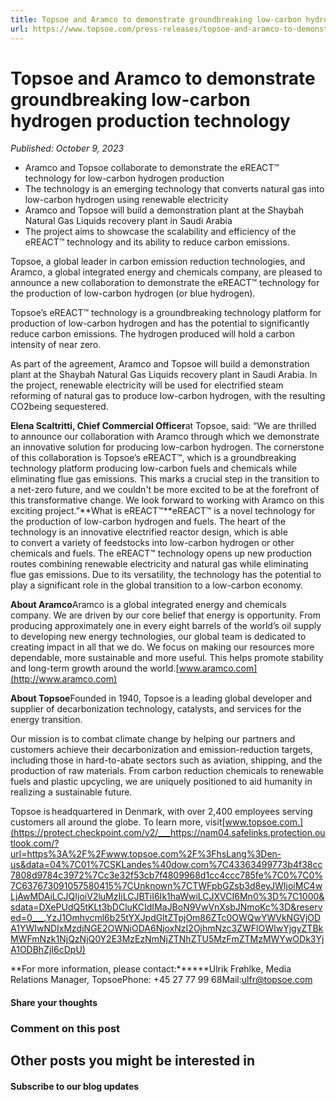 ```yaml
---
title: Topsoe and Aramco to demonstrate groundbreaking low-carbon hydrogen production technology
url: https://www.topsoe.com/press-releases/topsoe-and-aramco-to-demonstrate-groundbreaking-low-carbon-hydrogen-production-technology#main-content
---
```


# Topsoe and Aramco to demonstrate groundbreaking low-carbon hydrogen production technology

*Published: October 9, 2023*

- Aramco and Topsoe collaborate to demonstrate the eREACT™ technology for low-carbon hydrogen production
- The technology is an emerging technology that converts natural gas into low-carbon hydrogen using renewable electricity
- Aramco and Topsoe will build a demonstration plant at the Shaybah Natural Gas Liquids recovery plant in Saudi Arabia
- The project aims to showcase the scalability and efficiency of the eREACT™ technology and its ability to reduce carbon emissions.

Topsoe, a global leader in carbon emission reduction technologies, and Aramco, a global integrated energy and chemicals company, are pleased to announce a new collaboration to demonstrate the eREACT™ technology for the production of low-carbon hydrogen (or blue hydrogen).

Topsoe’s eREACT™ technology is a groundbreaking technology platform for production of low-carbon hydrogen and has the potential to significantly reduce carbon emissions. The hydrogen produced will hold a carbon intensity of near zero.

As part of the agreement, Aramco and Topsoe will build a demonstration plant at the Shaybah Natural Gas Liquids recovery plant in Saudi Arabia. In the project, renewable electricity will be used for electrified steam reforming of natural gas to produce low-carbon hydrogen, with the resulting CO2being sequestered.

**Elena Scaltritti, Chief Commercial Officer**at Topsoe, said: “We are thrilled to announce our collaboration with Aramco through which we demonstrate an innovative solution for producing low-carbon hydrogen. The cornerstone of this collaboration is Topsoe’s eREACT™, which is a groundbreaking technology platform producing low-carbon fuels and chemicals while eliminating flue gas emissions. This marks a crucial step in the transition to a net-zero future, and we couldn't be more excited to be at the forefront of this transformative change. We look forward to working with Aramco on this exciting project.”**What is eREACT™**eREACT™ is a novel technology for the production of low-carbon hydrogen and fuels. The heart of the technology is an innovative electrified reactor design, which is able to convert a variety of feedstocks into low-carbon hydrogen or other chemicals and fuels. The eREACT™ technology opens up new production routes combining renewable electricity and natural gas while eliminating flue gas emissions. Due to its versatility, the technology has the potential to play a significant role in the global transition to a low-carbon economy.

**About Aramco**Aramco is a global integrated energy and chemicals company. We are driven by our core belief that energy is opportunity. From producing approximately one in every eight barrels of the world’s oil supply to developing new energy technologies, our global team is dedicated to creating impact in all that we do. We focus on making our resources more dependable, more sustainable and more useful. This helps promote stability and long-term growth around the world.[www.aramco.com](http://www.aramco.com)

**About Topsoe**Founded in 1940, Topsoe is a leading global developer and supplier of decarbonization technology, catalysts, and services for the energy transition.

Our mission is to combat climate change by helping our partners and customers achieve their decarbonization and emission-reduction targets, including those in hard-to-abate sectors such as aviation, shipping, and the production of raw materials. From carbon reduction chemicals to renewable fuels and plastic upcycling, we are uniquely positioned to aid humanity in realizing a sustainable future.

Topsoe is headquartered in Denmark, with over 2,400 employees serving customers all around the globe. To learn more, visit[www.topsoe.com.](https://protect.checkpoint.com/v2/___https://nam04.safelinks.protection.outlook.com/?url=https%3A%2F%2Fwww.topsoe.com%2F%3FhsLang%3Den-us&data=04%7C01%7CSKLandes%40dow.com%7C43363499773b4f38cc7808d9784c3972%7Cc3e32f53cb7f4809968d1cc4ccc785fe%7C0%7C0%7C637673091057580415%7CUnknown%7CTWFpbGZsb3d8eyJWIjoiMC4wLjAwMDAiLCJQIjoiV2luMzIiLCJBTiI6Ik1haWwiLCJXVCI6Mn0%3D%7C1000&sdata=DXePUdQ5tKLt3bDCluKCIdIMaJBoN9VwVnXsbJNmoKc%3D&reserved=0___.YzJ1Omhvcml6b25tYXJpdGltZTpjOm86ZTc0OWQwYWVkNGVjODA1YWIwNDIxMzdjNGE2OWNiODA6NjoxNzI2OjhmNzc3ZWFlOWIwYjgyZTBkMWFmNzk1NjQzNjQ0Y2E3MzEzNmNjZTNhZTU5MzFmZTMzMWYwODk3YjA1ODBhZjI6cDpU)

**For more information, please contact:******Ulrik Frøhlke, Media Relations Manager, TopsoePhone: +45 27 77 99 68Mail:[ulfr@topsoe.com](mailto:ulfr@topsoe.com)

#### Share your thoughts

### Comment on this post

## Other posts you might be interested in

#### Subscribe to our blog updates
